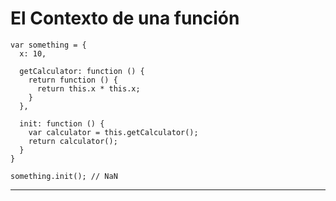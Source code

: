 # El Contexto de una función

``` javacscript
var something = {
  x: 10,

  getCalculator: function () {
    return function () {
      return this.x * this.x;
    }
  },

  init: function () {
    var calculator = this.getCalculator();
    return calculator();
  }
}

something.init(); // NaN
```

---